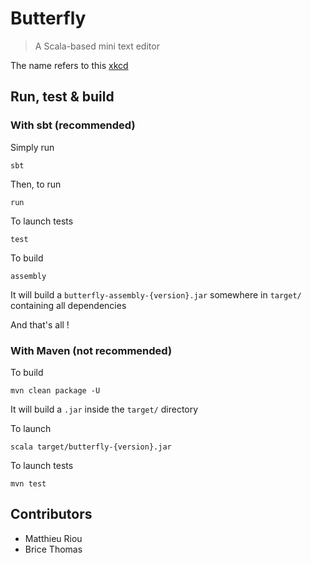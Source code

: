 # Butterfly

> A Scala-based mini text editor

The name refers to this [xkcd](http://xkcd.com/378/)

## Run, test & build

### With sbt (recommended)

Simply run

`sbt`

Then, to run

`run`

To launch tests

`test`

To build

`assembly`

It will build a `butterfly-assembly-{version}.jar` somewhere in `target/` containing all dependencies

And that's all !

### With Maven (not recommended)

To build

`mvn clean package -U`

It will build a `.jar` inside the `target/` directory

To launch

`scala target/butterfly-{version}.jar`

To launch tests

`mvn test`

## Contributors

- Matthieu Riou
- Brice Thomas
